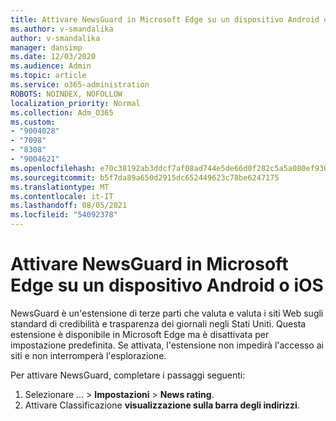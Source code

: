```yaml
---
title: Attivare NewsGuard in Microsoft Edge su un dispositivo Android o iOS
ms.author: v-smandalika
author: v-smandalika
manager: dansimp
ms.date: 12/03/2020
ms.audience: Admin
ms.topic: article
ms.service: o365-administration
ROBOTS: NOINDEX, NOFOLLOW
localization_priority: Normal
ms.collection: Adm_O365
ms.custom:
- "9004028"
- "7098"
- "8308"
- "9004621"
ms.openlocfilehash: e70c38192ab3ddcf7af08ad744e5de66d0f282c5a5a080ef930f5f50b9f9e3d6
ms.sourcegitcommit: b5f7da89a650d2915dc652449623c78be6247175
ms.translationtype: MT
ms.contentlocale: it-IT
ms.lasthandoff: 08/05/2021
ms.locfileid: "54092378"
---
```

# <a name="turn-on-newsguard-in-microsoft-edge-on-an-android-or-ios-device"></a>Attivare NewsGuard in Microsoft Edge su un dispositivo Android o iOS

NewsGuard è un'estensione di terze parti che valuta e valuta i siti Web sugli standard di credibilità e trasparenza dei giornali negli Stati Uniti. Questa estensione è disponibile in Microsoft Edge ma è disattivata per impostazione predefinita. Se attivata, l'estensione non impedirà l'accesso ai siti e non interromperà l'esplorazione.

Per attivare NewsGuard, completare i passaggi seguenti:
1. Selezionare … > **Impostazioni**  >  **News rating**.
2. Attivare Classificazione **visualizzazione sulla barra degli indirizzi**.